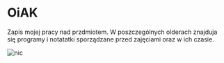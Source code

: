 # OiAK

Zapis mojej pracy nad przdmiotem. W poszczególnych olderach znajduja się programy i notatatki sporządzane przed zajęciami oraz w ich czasie.

![nic](https://media.giphy.com/media/WM3HX2cZ3zTry/giphy.gif)
